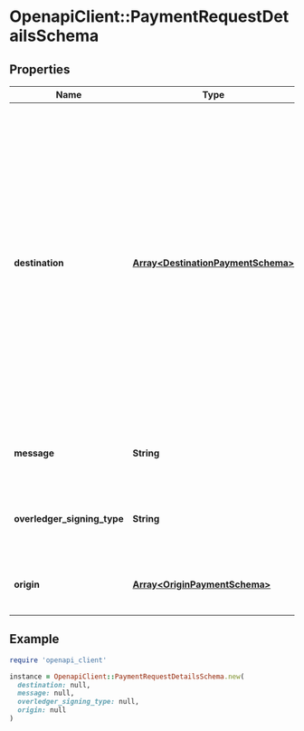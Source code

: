 # OpenapiClient::PaymentRequestDetailsSchema

## Properties

| Name | Type | Description | Notes |
| ---- | ---- | ----------- | ----- |
| **destination** | [**Array&lt;DestinationPaymentSchema&gt;**](DestinationPaymentSchema.md) | List of the recipients of this transaction.  **Warning:** Bitcoin transaction fees will be deducted from the last destination provided in the transaction payment request. If the last destination payment value is not enough to cover the fees, your Bitcoin payment transaction will fail |  |
| **message** | **String** | Any text-based element of the data payload | [optional] |
| **overledger_signing_type** | **String** | The method of signing used to submit the transaction | [optional] |
| **origin** | [**Array&lt;OriginPaymentSchema&gt;**](OriginPaymentSchema.md) | List of where this transaction is coming from |  |

## Example

```ruby
require 'openapi_client'

instance = OpenapiClient::PaymentRequestDetailsSchema.new(
  destination: null,
  message: null,
  overledger_signing_type: null,
  origin: null
)
```

